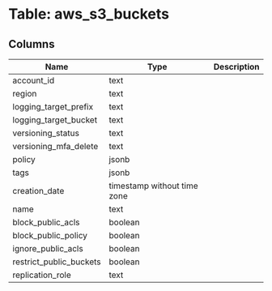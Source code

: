 
# Table: aws_s3_buckets

## Columns
| Name        | Type           | Description  |
| ------------- | ------------- | -----  |
|account_id|text||
|region|text||
|logging_target_prefix|text||
|logging_target_bucket|text||
|versioning_status|text||
|versioning_mfa_delete|text||
|policy|jsonb||
|tags|jsonb||
|creation_date|timestamp without time zone||
|name|text||
|block_public_acls|boolean||
|block_public_policy|boolean||
|ignore_public_acls|boolean||
|restrict_public_buckets|boolean||
|replication_role|text||
